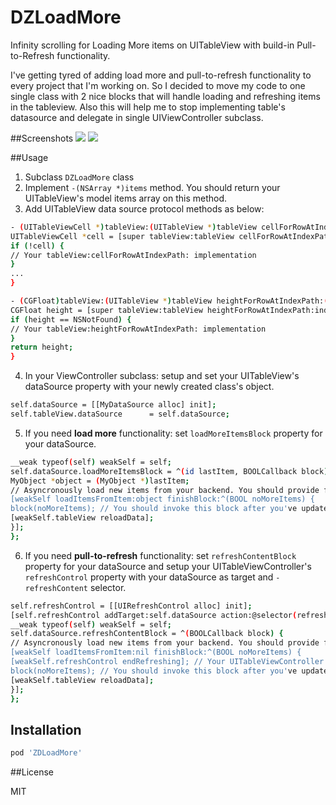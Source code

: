 # DZLoadMore
Infinity scrolling for Loading More items on UITableView with build-in Pull-to-Refresh functionality.

I've getting tyred of adding load more and pull-to-refresh functionality to every project that I'm working on. So I decided to move my code to one single class with 2 nice blocks that will handle loading and refreshing items in the tableview. Also this will help me to stop implementing table's datasource and delegate in single UIViewController subclass.

##Screenshots
<img src=http://i.imgur.com/zQEjGhF.png> 
<img src=http://i.imgur.com/nbWyMH2.png>

##Usage

1. Subclass `DZLoadMore` class
2. Implement `-(NSArray *)items` method. You should return your UITableView's model items array on this method.
3. Add UITableView data source protocol methods as below:
```sh
- (UITableViewCell *)tableView:(UITableView *)tableView cellForRowAtIndexPath:(NSIndexPath *)indexPath {
UITableViewCell *cell = [super tableView:tableView cellForRowAtIndexPath:indexPath];
if (!cell) {
// Your tableView:cellForRowAtIndexPath: implementation
}
...
}

- (CGFloat)tableView:(UITableView *)tableView heightForRowAtIndexPath:(NSIndexPath *)indexPath {
CGFloat height = [super tableView:tableView heightForRowAtIndexPath:indexPath];
if (height == NSNotFound) {
// Your tableView:heightForRowAtIndexPath: implementation
}
return height;
}
```
4. In your ViewController subclass: setup and set your UITableView's dataSource property with your newly created class's object.
```sh
self.dataSource = [[MyDataSource alloc] init];
self.tableView.dataSource      = self.dataSource;
```
5. If you need **load more** functionality: set `loadMoreItemsBlock` property for your dataSource.
```sh
__weak typeof(self) weakSelf = self;
self.dataSource.loadMoreItemsBlock = ^(id lastItem, BOOLCallback block) {
MyObject *object = (MyObject *)lastItem;
// Asyncronously load new items from your backend. You should provide fininsh block that should have BOOL value indicating if server doesn't have any more items to load
[weakSelf loadItemsFromItem:object finishBlock:^(BOOL noMoreItems) {
block(noMoreItems); // You should invoke this block after you've updated your dataSource with new values
[weakSelf.tableView reloadData];
}];
};
```
6. If you need **pull-to-refresh** functionality: set `refreshContentBlock` property for your dataSource and setup your UITableViewController's `refreshControl` property with your dataSource as target and `-refreshContent` selector.
```sh
self.refreshControl = [[UIRefreshControl alloc] init];
[self.refreshControl addTarget:self.dataSource action:@selector(refreshContent) forControlEvents:UIControlEventValueChanged];
__weak typeof(self) weakSelf = self;
self.dataSource.refreshContentBlock = ^(BOOLCallback block) {
// Asyncronously load new items from your backend. You should provide fininsh block that should have BOOL value indicating if server doesn't have any more items to load
[weakSelf loadItemsFromItem:nil finishBlock:^(BOOL noMoreItems) {
[weakSelf.refreshControl endRefreshing]; // Your UITableViewController responsible for invoking -endRefreshing method or UIRefreshControl
block(noMoreItems); // You should invoke this block after you've updated your dataSource with new values
[weakSelf.tableView reloadData];
}];
};
```

## Installation

```sh
pod 'ZDLoadMore'
```

##License

MIT